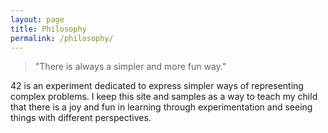 ```yaml
---
layout: page
title: Philosophy
permalink: /philosophy/
---
```


> "There is always a simpler and more fun way."

42 is an experiment dedicated to express simpler ways of representing complex problems.
I keep this site and samples as a way to teach my child that there is a joy and fun in
learning through experimentation and seeing things with different perspectives.
